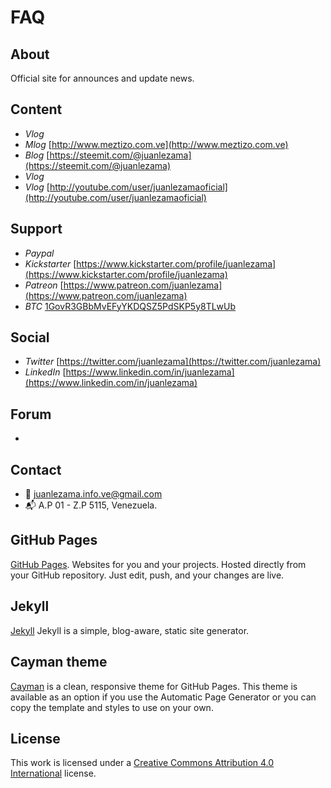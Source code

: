 # FAQ

## About

Official site for announces and update news.

## Content

- *Vlog* []()
- *Mlog* [http://www.meztizo.com.ve](http://www.meztizo.com.ve)
- *Blog* [https://steemit.com/@juanlezama](https://steemit.com/@juanlezama)
- *Vlog* []()
- *Vlog* [http://youtube.com/user/juanlezamaoficial](http://youtube.com/user/juanlezamaoficial)

## Support

- *Paypal* 
- *Kickstarter* [https://www.kickstarter.com/profile/juanlezama](https://www.kickstarter.com/profile/juanlezama)
- *Patreon* [https://www.patreon.com/juanlezama](https://www.patreon.com/juanlezama)
- *BTC* [1GovR3GBbMvEFyYKDQSZ5PdSKP5y8TLwUb](1GovR3GBbMvEFyYKDQSZ5PdSKP5y8TLwUb)

## Social

- *Twitter* [https://twitter.com/juanlezama](https://twitter.com/juanlezama)
- *LinkedIn* [https://www.linkedin.com/in/juanlezama](https://www.linkedin.com/in/juanlezama)

## Forum

- 

## Contact

- :e-mail: juanlezama.info.ve@gmail.com
- :mailbox_with_mail: A.P 01 - Z.P 5115, Venezuela.

## GitHub Pages

[GitHub Pages](https://pages.github.com). Websites for you and your projects. Hosted directly from your GitHub repository. Just edit, push, and your changes are live.

## Jekyll

[Jekyll](https://jekyllrb.com) Jekyll is a simple, blog-aware, static site generator.

## Cayman theme

[Cayman](https://github.com/jasonlong/cayman-theme) is a clean, responsive theme for GitHub Pages. This theme is available as an option if you use the Automatic Page Generator or you can copy the template and styles to use on your own.

## License

This work is licensed under a [Creative Commons Attribution 4.0 International](http://creativecommons.org/licenses/by/4.0/) license.
